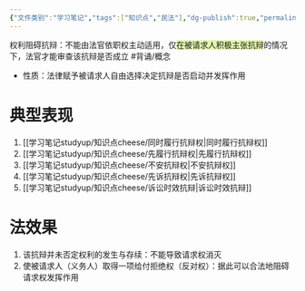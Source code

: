 ```yaml
---
{"文件类别":"学习笔记","tags":["知识点","民法"],"dg-publish":true,"permalink":"/学习笔记studyup/知识点cheese/权利阻碍抗辩/","dgPassFrontmatter":true,"created":"2024-10-24T19:18:39.547+08:00","updated":"2024-10-24T20:20:14.615+08:00"}
---
```


权利阻碍抗辩：不能由法官依职权主动适用，仅<span style="background:rgba(205, 244, 105, 0.55)">在被请求人积极主张抗辩</span>的情况下，法官才能审查该抗辩是否成立 #背诵/概念 
- 性质：法律赋予被请求人自由选择决定抗辩是否启动并发挥作用
# 典型表现
1.  [[学习笔记studyup/知识点cheese/同时履行抗辩权\|同时履行抗辩权]]
2. [[学习笔记studyup/知识点cheese/先履行抗辩权\|先履行抗辩权]]
3. [[学习笔记studyup/知识点cheese/不安抗辩权\|不安抗辩权]]
4. [[学习笔记studyup/知识点cheese/先诉抗辩权\|先诉抗辩权]]
5. [[学习笔记studyup/知识点cheese/诉讼时效抗辩\|诉讼时效抗辩]]
# 法效果
1. 该抗辩并未否定权利的发生与存续：不能导致请求权消灭
2. 使被请求人（义务人）取得一项给付拒绝权（反对权）：据此可以合法地阻碍请求权发挥作用
